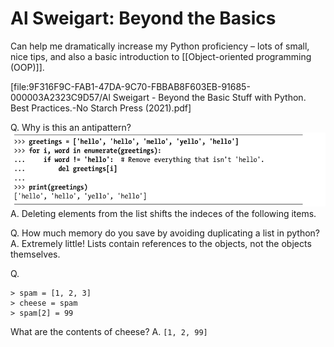 # Al Sweigart: Beyond the Basics
Can help me dramatically increase my Python proficiency – lots of small, nice tips, and also a basic introduction to [[Object-oriented programming (OOP)]].

[file:9F316F9C-FAB1-47DA-9C70-FBBAB8F603EB-91685-000003A2323C9D57/Al Sweigart - Beyond the Basic Stuff with Python. Best Practices.-No Starch Press (2021).pdf]

Q. Why is this an antipattern?
![](BearImages/55E0096C-9423-4F51-8CBC-D16846ECE6CA-724-000000CC6D110702/IMG_0075.jpeg)
A. Deleting elements from the list shifts the indeces of the following items.

Q. How much memory do you save by avoiding duplicating a list in python?
A. Extremely little! Lists contain references to the objects, not the objects themselves.

Q. 
```
> spam = [1, 2, 3]
> cheese = spam
> spam[2] = 99
```
What are the contents of cheese?
A. `[1, 2, 99]`



<!-- #readable -->

<!-- {BearID:998F1D9D-C0D9-4164-AE82-52E2A0E49577-91685-000003A3336FE682} -->
